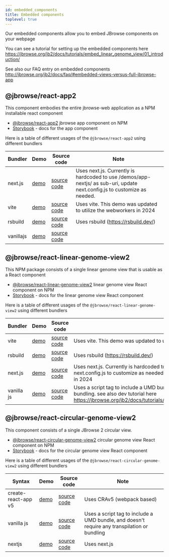 ```yaml
---
id: embedded_components
title: Embedded components
toplevel: true
---
```


Our embedded components allow you to embed JBrowse components on your webpage

You can see a tutorial for setting up the embedded components here
https://jbrowse.org/jb2/docs/tutorials/embed_linear_genome_view/01_introduction/

See also our FAQ entry on embedded components
http://jbrowse.org/jb2/docs/faq/#embedded-views-versus-full-jbrowse-app

## @jbrowse/react-app2

This component embodies the entire jbrowse-web application as a NPM installable
react component

- [@jbrowse/react-app2](https://www.npmjs.com/package/@jbrowse/react-app2)
  jbrowse app component on NPM
- [Storybook](https://jbrowse.org/storybook/app/main/) - docs for the app
  component

Here is a table of different usages of the `@jbrowse/react-app2` using different
bundlers

| Bundler   | Demo                                            | Source code                                                             | Note                                                                                                                     |
| --------- | ----------------------------------------------- | ----------------------------------------------------------------------- | ------------------------------------------------------------------------------------------------------------------------ |
| next.js   | [demo](https://jbrowse.org/demos/app-nextjs)    | [source code](https://github.com/GMOD/jbrowse-react-app-nextjs-demo)    | Uses next.js. Currently is hardcoded to use /demos/app-nextjs/ as sub-uri, update next.config.js to customize as needed. |
| vite      | [demo](https://jbrowse.org/demos/app-vite)      | [source code](https://github.com/GMOD/jbrowse-react-app-vite-demo)      | Uses vite. This demo was updated to utilize the webworkers in 2024                                                       |
| rsbuild   | [demo](https://jbrowse.org/demos/app-rsbuild)   | [source code](https://github.com/GMOD/jbrowse-react-app-rsbuild-demo)   | Uses rsbuild (https://rsbuild.dev/)                                                                                      |
| vanillajs | [demo](https://jbrowse.org/demos/app-vanillajs) | [source code](https://github.com/GMOD/jbrowse-react-app-vanillajs-demo) |                                                                                                                          |

## @jbrowse/react-linear-genome-view2

This NPM package consists of a single linear genome view that is usable as a
React component

- [@jbrowse/react-linear-genome-view2](https://www.npmjs.com/package/@jbrowse/react-linear-genome-view2)
  linear genome view React component on NPM
- [Storybook](https://jbrowse.org/storybook/lgv/main/) - docs for the linear
  genome view React component

Here is a table of different usages of the `@jbrowse/react-linear-genome-view2`
using different bundlers

| Bundler    | Demo                                            | Source code                                                                            | Note                                                                                                                                                                                                      |
| ---------- | ----------------------------------------------- | -------------------------------------------------------------------------------------- | --------------------------------------------------------------------------------------------------------------------------------------------------------------------------------------------------------- |
| vite       | [demo](https://jbrowse.org/demos/lgv-vite)      | [source code](https://github.com/GMOD/jbrowse-react-linear-genome-view-vite-demo)      | Uses vite. This demo was updated to utilize webworkers in 2024                                                                                                                                            |
| rsbuild    | [demo](https://jbrowse.org/demos/lgv-rsbuild)   | [source code](https://github.com/GMOD/jbrowse-react-linear-genome-view-rsbuild-demo)   | Uses rsbuild (https://rsbuild.dev/)                                                                                                                                                                       |
| next.js    | [demo](https://jbrowse.org/demos/lgv-nextjs)    | [source code](https://github.com/GMOD/jbrowse-react-linear-genome-view-nextjs-demo)    | Uses next.js. Currently is hardcoded to use /demos/lgv-nextjs/ as sub-uri, update next.config.js to customize as needed. This demo was updated to use webworkers in 2024                                  |
| vanilla js | [demo](https://jbrowse.org/demos/lgv-vanillajs) | [source code](https://github.com/GMOD/jbrowse-react-linear-genome-view-vanillajs-demo) | Uses a script tag to include a UMD bundle, and doesn't require any transpilation or bundling. see also dev tutorial here https://jbrowse.org/jb2/docs/tutorials/embed_linear_genome_view/01_introduction/ |

## @jbrowse/react-circular-genome-view2

This component consists of a single JBrowse 2 circular view.

- [@jbrowse/react-circular-genome-view2](https://www.npmjs.com/package/@jbrowse/react-circular-genome-view2)
  circular genome view React component on NPM
- [Storybook](https://jbrowse.org/storybook/cgv/main/) - docs for the circular
  genome view React component

Here is a table of different usages of the
`@jbrowse/react-circular-genome-view2` using different bundlers

| Syntax              | Demo                                            | Source code                                                                              | Note                                                                                         |
| ------------------- | ----------------------------------------------- | ---------------------------------------------------------------------------------------- | -------------------------------------------------------------------------------------------- |
| create-react-app v5 | [demo](https://jbrowse.org/demos/cgv-cra5/)     | [source code](https://github.com/GMOD/jbrowse-react-circular-genome-view-cra5-demo)      | Uses CRAv5 (webpack based)                                                                   |
| vanilla js          | [demo](https://jbrowse.org/demos/cgv-vanillajs) | [source code](https://github.com/GMOD/jbrowse-react-circular-genome-view-vanillajs-demo) | Uses a script tag to include a UMD bundle, and doesn't require any transpilation or bundling |
| nextjs              | [demo](https://jbrowse.org/demos/cgv-nextjs)    | [source code](https://github.com/GMOD/jbrowse-react-circular-genome-view-nextjs-demo)    | Uses next.js                                                                                 |
